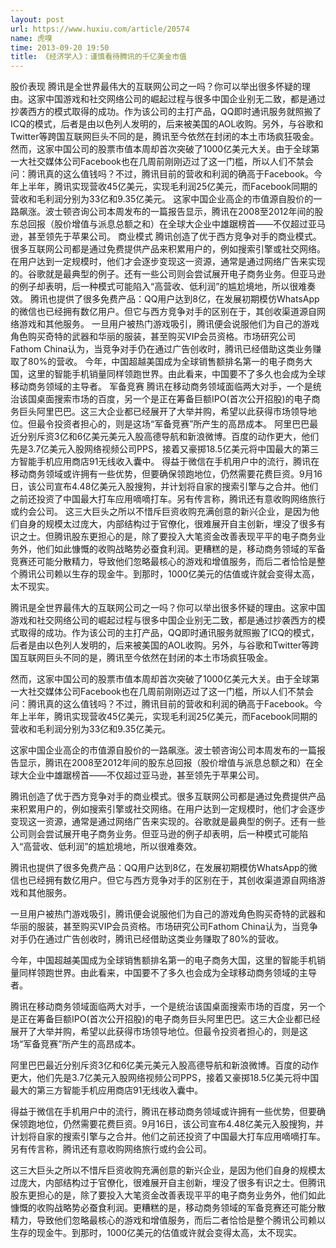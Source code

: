 ```yaml
---
layout: post
url: https://www.huxiu.com/article/20574
name: 虎嗅
time: 2013-09-20 19:50
title: 《经济学人》：谨慎看待腾讯的千亿美金市值
---
```

股价表现 腾讯是全世界最伟大的互联网公司之一吗？你可以举出很多怀疑的理由。这家中国游戏和社交网络公司的崛起过程与很多中国企业别无二致，都是通过抄袭西方的模式取得的成功。作为该公司的主打产品，QQ即时通讯服务就照搬了ICQ的模式，后者是由以色列人发明的，后来被美国的AOL收购。另外，与谷歌和Twitter等跨国互联网巨头不同的是，腾讯至今依然在封闭的本土市场疯狂吸金。 然而，这家中国公司的股票市值本周却首次突破了1000亿美元大关。由于全球第一大社交媒体公司Facebook也在几周前刚刚迈过了这一门槛，所以人们不禁会问：腾讯真的这么值钱吗？不过，腾讯目前的营收和利润的确高于Facebook。今年上半年，腾讯实现营收45亿美元，实现毛利润25亿美元，而Facebook同期的营收和毛利润分别为33亿和9.35亿美元。 这家中国企业高企的市值源自股价的一路飙涨。波士顿咨询公司本周发布的一篇报告显示，腾讯在2008至2012年间的股东总回报（股价增值与派息总额之和）在全球大企业中雄踞榜首——不仅超过亚马逊，甚至领先于苹果公司。 商业模式 腾讯创造了优于西方竞争对手的商业模式。很多互联网公司都是通过免费提供产品来积累用户的，例如搜索引擎或社交网络。在用户达到一定规模时，他们才会逐步变现这一资源，通常是通过网络广告来实现的。谷歌就是最典型的例子。还有一些公司则会尝试展开电子商务业务。但亚马逊的例子却表明，后一种模式可能陷入“高营收、低利润”的尴尬境地，所以很难奏效。 腾讯也提供了很多免费产品：QQ用户达到8亿，在发展初期模仿WhatsApp的微信也已经拥有数亿用户。但它与西方竞争对手的区别在于，其创收渠道源自网络游戏和其他服务。 一旦用户被热门游戏吸引，腾讯便会说服他们为自己的游戏角色购买奇特的武器和华丽的服装，甚至购买VIP会员资格。市场研究公司Fathom China认为，当竞争对手仍在通过广告创收时，腾讯已经借助这类业务赚取了80%的营收。 今年，中国超越美国成为全球销售额排名第一的电子商务大国，这里的智能手机销量同样领跑世界。由此看来，中国要不了多久也会成为全球移动商务领域的主导者。 军备竞赛 腾讯在移动商务领域面临两大对手，一个是统治该国桌面搜索市场的百度，另一个是正在筹备巨额IPO(首次公开招股)的电子商务巨头阿里巴巴。这三大企业都已经展开了大举并购，希望以此获得市场领导地位。但最令投资者担心的，则是这场“军备竞赛”所产生的高昂成本。 阿里巴巴最近分别斥资3亿和6亿美元美元入股高德导航和新浪微博。百度的动作更大，他们先是3.7亿美元入股网络视频公司PPS，接着又豪掷18.5亿美元将中国最大的第三方智能手机应用商店91无线收入囊中。 得益于微信在手机用户中的流行，腾讯在移动商务领域或许拥有一些优势，但要确保领跑地位，仍然需要花费巨资。9月16日，该公司宣布4.48亿美元入股搜狗，并计划将自家的搜索引擎与之合并。他们之前还投资了中国最大打车应用嘀嘀打车。另有传言称，腾讯还有意收购网络旅行或约会公司。 这三大巨头之所以不惜斥巨资收购充满创意的新兴企业，是因为他们自身的规模太过庞大，内部结构过于官僚化，很难展开自主创新，埋没了很多有识之士。但腾讯股东更担心的是，除了要投入大笔资金改善表现平平的电子商务业务外，他们如此慷慨的收购战略势必蚕食利润。更糟糕的是，移动商务领域的军备竞赛还可能分散精力，导致他们忽略最核心的游戏和增值服务，而后二者恰恰是整个腾讯公司赖以生存的现金牛。到那时，1000亿美元的估值或许就会变得太高，太不现实。

腾讯是全世界最伟大的互联网公司之一吗？你可以举出很多怀疑的理由。这家中国游戏和社交网络公司的崛起过程与很多中国企业别无二致，都是通过抄袭西方的模式取得的成功。作为该公司的主打产品，QQ即时通讯服务就照搬了ICQ的模式，后者是由以色列人发明的，后来被美国的AOL收购。另外，与谷歌和Twitter等跨国互联网巨头不同的是，腾讯至今依然在封闭的本土市场疯狂吸金。

然而，这家中国公司的股票市值本周却首次突破了1000亿美元大关。由于全球第一大社交媒体公司Facebook也在几周前刚刚迈过了这一门槛，所以人们不禁会问：腾讯真的这么值钱吗？不过，腾讯目前的营收和利润的确高于Facebook。今年上半年，腾讯实现营收45亿美元，实现毛利润25亿美元，而Facebook同期的营收和毛利润分别为33亿和9.35亿美元。

这家中国企业高企的市值源自股价的一路飙涨。波士顿咨询公司本周发布的一篇报告显示，腾讯在2008至2012年间的股东总回报（股价增值与派息总额之和）在全球大企业中雄踞榜首——不仅超过亚马逊，甚至领先于苹果公司。

腾讯创造了优于西方竞争对手的商业模式。很多互联网公司都是通过免费提供产品来积累用户的，例如搜索引擎或社交网络。在用户达到一定规模时，他们才会逐步变现这一资源，通常是通过网络广告来实现的。谷歌就是最典型的例子。还有一些公司则会尝试展开电子商务业务。但亚马逊的例子却表明，后一种模式可能陷入“高营收、低利润”的尴尬境地，所以很难奏效。

腾讯也提供了很多免费产品：QQ用户达到8亿，在发展初期模仿WhatsApp的微信也已经拥有数亿用户。但它与西方竞争对手的区别在于，其创收渠道源自网络游戏和其他服务。

一旦用户被热门游戏吸引，腾讯便会说服他们为自己的游戏角色购买奇特的武器和华丽的服装，甚至购买VIP会员资格。市场研究公司Fathom China认为，当竞争对手仍在通过广告创收时，腾讯已经借助这类业务赚取了80%的营收。

今年，中国超越美国成为全球销售额排名第一的电子商务大国，这里的智能手机销量同样领跑世界。由此看来，中国要不了多久也会成为全球移动商务领域的主导者。

腾讯在移动商务领域面临两大对手，一个是统治该国桌面搜索市场的百度，另一个是正在筹备巨额IPO(首次公开招股)的电子商务巨头阿里巴巴。这三大企业都已经展开了大举并购，希望以此获得市场领导地位。但最令投资者担心的，则是这场“军备竞赛”所产生的高昂成本。

阿里巴巴最近分别斥资3亿和6亿美元美元入股高德导航和新浪微博。百度的动作更大，他们先是3.7亿美元入股网络视频公司PPS，接着又豪掷18.5亿美元将中国最大的第三方智能手机应用商店91无线收入囊中。

得益于微信在手机用户中的流行，腾讯在移动商务领域或许拥有一些优势，但要确保领跑地位，仍然需要花费巨资。9月16日，该公司宣布4.48亿美元入股搜狗，并计划将自家的搜索引擎与之合并。他们之前还投资了中国最大打车应用嘀嘀打车。另有传言称，腾讯还有意收购网络旅行或约会公司。

这三大巨头之所以不惜斥巨资收购充满创意的新兴企业，是因为他们自身的规模太过庞大，内部结构过于官僚化，很难展开自主创新，埋没了很多有识之士。但腾讯股东更担心的是，除了要投入大笔资金改善表现平平的电子商务业务外，他们如此慷慨的收购战略势必蚕食利润。更糟糕的是，移动商务领域的军备竞赛还可能分散精力，导致他们忽略最核心的游戏和增值服务，而后二者恰恰是整个腾讯公司赖以生存的现金牛。到那时，1000亿美元的估值或许就会变得太高，太不现实。

